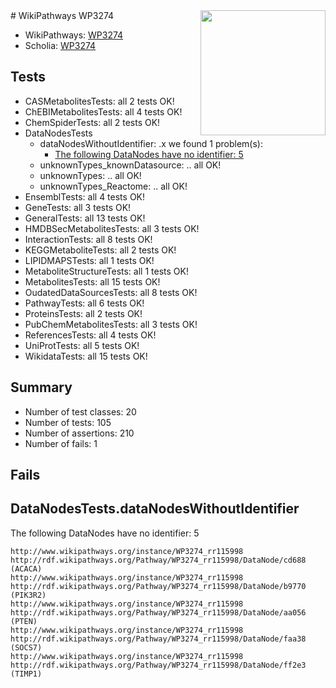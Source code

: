 <img style="float: right; width: 200px" src="https://upload.wikimedia.org/wikipedia/commons/thumb/8/83/Wplogo_with_text_500.png/640px-Wplogo_with_text_500.png" />
# WikiPathways WP3274

* WikiPathways: [WP3274](https://new.wikipathways.org/pathways/WP3274)
* Scholia: [WP3274](https://scholia.toolforge.org/wikipathways/WP3274)
## Tests
* CASMetabolitesTests: all 2 tests OK!
* ChEBIMetabolitesTests: all 4 tests OK!
* ChemSpiderTests: all 2 tests OK!
* DataNodesTests
    * dataNodesWithoutIdentifier: .x we found 1 problem(s):
        * [The following DataNodes have no identifier: 5](#d2d32fa4)
    * unknownTypes_knownDatasource: .. all OK!
    * unknownTypes: .. all OK!
    * unknownTypes_Reactome: .. all OK!
* EnsemblTests: all 4 tests OK!
* GeneTests: all 3 tests OK!
* GeneralTests: all 13 tests OK!
* HMDBSecMetabolitesTests: all 3 tests OK!
* InteractionTests: all 8 tests OK!
* KEGGMetaboliteTests: all 2 tests OK!
* LIPIDMAPSTests: all 1 tests OK!
* MetaboliteStructureTests: all 1 tests OK!
* MetabolitesTests: all 15 tests OK!
* OudatedDataSourcesTests: all 8 tests OK!
* PathwayTests: all 6 tests OK!
* ProteinsTests: all 2 tests OK!
* PubChemMetabolitesTests: all 3 tests OK!
* ReferencesTests: all 4 tests OK!
* UniProtTests: all 5 tests OK!
* WikidataTests: all 15 tests OK!


## Summary

* Number of test classes: 20
* Number of tests: 105
* Number of assertions: 210
* Number of fails: 1

## Fails

<a name="d2d32fa4" />

## DataNodesTests.dataNodesWithoutIdentifier

The following DataNodes have no identifier: 5
```
http://www.wikipathways.org/instance/WP3274_rr115998 http://rdf.wikipathways.org/Pathway/WP3274_rr115998/DataNode/cd688 (ACACA)
http://www.wikipathways.org/instance/WP3274_rr115998 http://rdf.wikipathways.org/Pathway/WP3274_rr115998/DataNode/b9770 (PIK3R2)
http://www.wikipathways.org/instance/WP3274_rr115998 http://rdf.wikipathways.org/Pathway/WP3274_rr115998/DataNode/aa056 (PTEN)
http://www.wikipathways.org/instance/WP3274_rr115998 http://rdf.wikipathways.org/Pathway/WP3274_rr115998/DataNode/faa38 (SOCS7)
http://www.wikipathways.org/instance/WP3274_rr115998 http://rdf.wikipathways.org/Pathway/WP3274_rr115998/DataNode/ff2e3 (TIMP1)
```

